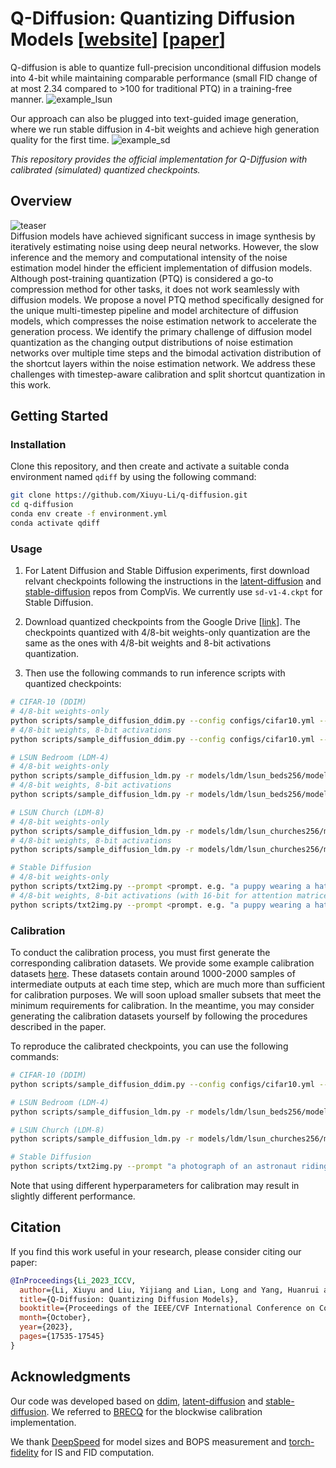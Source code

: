 
# Q-Diffusion: Quantizing Diffusion Models [[website](https://xiuyuli.com/qdiffusion/)] [[paper](http://arxiv.org/abs/2302.04304)]
Q-diffusion is able to quantize full-precision unconditional diffusion models into 4-bit while maintaining comparable performance (small FID change of at most 2.34 compared to >100 for traditional PTQ) in a training-free manner.
![example_lsun](assets/example_lsun.png)

Our approach can also be plugged into text-guided image generation, where we run stable diffusion in 4-bit weights and achieve high generation quality for the first time.
![example_sd](assets/example_sd.png)

*This repository provides the official implementation for Q-Diffusion with calibrated (simulated) quantized checkpoints.*

## Overview

![teaser](assets/teaser.png)  
Diffusion models have achieved significant success in image synthesis by iteratively estimating noise using deep neural networks. However, the slow inference and the memory and computational intensity of the noise estimation model hinder the efficient implementation of diffusion models. Although post-training quantization (PTQ) is considered a go-to compression method for other tasks, it does not work seamlessly with diffusion models. We propose a novel PTQ method specifically designed for the unique multi-timestep pipeline and model architecture of diffusion models, which compresses the noise estimation network to accelerate the generation process. We identify the primary challenge of diffusion model quantization as the changing output distributions of noise estimation networks over multiple time steps and the bimodal activation distribution of the shortcut layers within the noise estimation network. We address these challenges with timestep-aware calibration and split shortcut quantization in this work.
## Getting Started

### Installation

Clone this repository, and then create and activate a suitable conda environment named `qdiff` by using the following command:

```bash
git clone https://github.com/Xiuyu-Li/q-diffusion.git
cd q-diffusion
conda env create -f environment.yml
conda activate qdiff
```

### Usage

1. For Latent Diffusion and Stable Diffusion experiments, first download relvant checkpoints following the instructions in the [latent-diffusion](https://github.com/CompVis/latent-diffusion#model-zoo) and [stable-diffusion](https://github.com/CompVis/stable-diffusion#weights) repos from CompVis. We currently use `sd-v1-4.ckpt` for Stable Diffusion. 

2. Download quantized checkpoints from the Google Drive [[link](https://drive.google.com/drive/folders/1ImRbmAvzCsU6AOaXbIeI7-4Gu2_Scc-X?usp=share_link)]. The checkpoints quantized with 4/8-bit weights-only quantization are the same as the ones with 4/8-bit weights and 8-bit activations quantization. 

3. Then use the following commands to run inference scripts with quantized checkpoints:

```bash
# CIFAR-10 (DDIM)
# 4/8-bit weights-only
python scripts/sample_diffusion_ddim.py --config configs/cifar10.yml --use_pretrained --timesteps 100 --eta 0 --skip_type quad --ptq --weight_bit <4 or 8> --quant_mode qdiff --split --resume -l <output_path> --cali_ckpt <quantized_ckpt_path>
# 4/8-bit weights, 8-bit activations
python scripts/sample_diffusion_ddim.py --config configs/cifar10.yml --use_pretrained --timesteps 100 --eta 0 --skip_type quad --ptq --weight_bit <4 or 8> --quant_mode qdiff --quant_act --act_bit 8 --a_sym --split --resume -l <output_path> --cali_ckpt <quantized_ckpt_path>

# LSUN Bedroom (LDM-4)
# 4/8-bit weights-only
python scripts/sample_diffusion_ldm.py -r models/ldm/lsun_beds256/model.ckpt -n 20 --batch_size 10 -c 200 -e 1.0 --seed 41 --ptq --weight_bit <4 or 8> --resume -l <output_path> --cali_ckpt <quantized_ckpt_path>
# 4/8-bit weights, 8-bit activations
python scripts/sample_diffusion_ldm.py -r models/ldm/lsun_beds256/model.ckpt -n 20 --batch_size 10 -c 200 -e 1.0 --seed 41 --ptq --weight_bit <4 or 8> --quant_act --act_bit 8 --a_sym --resume -l <output_path> --cali_ckpt <quantized_ckpt_path>

# LSUN Church (LDM-8)
# 4/8-bit weights-only
python scripts/sample_diffusion_ldm.py -r models/ldm/lsun_churches256/model.ckpt -n 20 --batch_size 10 -c 400 -e 0.0 --seed 41 --ptq --weight_bit <4 or 8> --resume -l <output_path> --cali_ckpt <quantized_ckpt_path>
# 4/8-bit weights, 8-bit activations
python scripts/sample_diffusion_ldm.py -r models/ldm/lsun_churches256/model.ckpt -n 20 --batch_size 10 -c 400 -e 0.0 --seed 41 --ptq --weight_bit <4 or 8> --quant_act --act_bit 8 --resume -l <output_path> --cali_ckpt <quantized_ckpt_path>

# Stable Diffusion
# 4/8-bit weights-only
python scripts/txt2img.py --prompt <prompt. e.g. "a puppy wearing a hat"> --plms --cond --ptq --weight_bit <4 or 8> --quant_mode qdiff --no_grad_ckpt --split --n_samples 5 --resume --outdir <output_path> --cali_ckpt <quantized_ckpt_path>
# 4/8-bit weights, 8-bit activations (with 16-bit for attention matrices after softmax)
python scripts/txt2img.py --prompt <prompt. e.g. "a puppy wearing a hat"> --plms --cond --ptq --weight_bit <4 or 8> --quant_mode qdiff --no_grad_ckpt --split --n_samples 5 --resume --quant_act --act_bit 8 --sm_abit 16 --outdir <output_path> --cali_ckpt <quantized_ckpt_path>
```

### Calibration
To conduct the calibration process, you must first generate the corresponding calibration datasets. We provide some example calibration datasets [here](https://drive.google.com/drive/folders/12TVeziKWNz_HmTAIxQLDZlHE33PKdpb1?usp=sharing). These datasets contain around 1000-2000 samples of intermediate outputs at each time step, which are much more than sufficient for calibration purposes. We will soon upload smaller subsets that meet the minimum requirements for calibration. In the meantime, you may consider generating the calibration datasets yourself by following the procedures described in the paper.

To reproduce the calibrated checkpoints, you can use the following commands:

```bash
# CIFAR-10 (DDIM)
python scripts/sample_diffusion_ddim.py --config configs/cifar10.yml --use_pretrained --timesteps 100 --eta 0 --skip_type quad --ptq --weight_bit <4 or 8> --quant_mode qdiff --cali_st 20 --cali_batch_size 32 --cali_n 256 --quant_act --act_bit 8 --a_sym --split --cali_data_path <cali_data_path> -l <output_path>

# LSUN Bedroom (LDM-4)
python scripts/sample_diffusion_ldm.py -r models/ldm/lsun_beds256/model.ckpt -n 50000 --batch_size 10 -c 200 -e 1.0  --seed 40 --ptq  --weight_bit <4 or 8> --quant_mode qdiff --cali_st 20 --cali_batch_size 32 --cali_n 256 --quant_act --act_bit 8 --a_sym --a_min_max --running_stat --cali_data_path <cali_data_path> -l <output_path>

# LSUN Church (LDM-8)
python scripts/sample_diffusion_ldm.py -r models/ldm/lsun_churches256/model.ckpt -n 50000 --batch_size 10 -c 400 -e 0.0 --seed 40 --ptq --weight_bit <4 or 8> --quant_mode qdiff --cali_st 20 --cali_batch_size 32 --cali_n 256 --quant_act --act_bit 8 --cali_data_path <cali_data_path> -l <output_path>

# Stable Diffusion
python scripts/txt2img.py --prompt "a photograph of an astronaut riding a horse" --plms --cond --ptq --weight_bit 4 --quant_mode qdiff --quant_act --act_bit 8 --cali_st 25 --cali_batch_size 8 --cali_n 128 --no_grad_ckpt --split --running_stat --sm_abit 16 --cali_data_path <cali_data_path> --outdir <output_path>
```
Note that using different hyperparameters for calibration may result in slightly different performance.

## Citation

If you find this work useful in your research, please consider citing our paper:

```bibtex
@InProceedings{Li_2023_ICCV,
  author={Li, Xiuyu and Liu, Yijiang and Lian, Long and Yang, Huanrui and Dong, Zhen and Kang, Daniel and Zhang, Shanghang and Keutzer, Kurt},
  title={Q-Diffusion: Quantizing Diffusion Models},
  booktitle={Proceedings of the IEEE/CVF International Conference on Computer Vision (ICCV)},
  month={October},
  year={2023},
  pages={17535-17545}
}
```

## Acknowledgments

Our code was developed based on [ddim](https://github.com/ermongroup/ddim), [latent-diffusion](https://github.com/CompVis/latent-diffusion) and [stable-diffusion](https://github.com/CompVis/stable-diffusion). We referred to [BRECQ](https://github.com/yhhhli/BRECQ) for the blockwise calibration implementation.

We thank [DeepSpeed](https://github.com/microsoft/DeepSpeed) for model sizes and BOPS measurement and [torch-fidelity](https://github.com/toshas/torch-fidelity) for IS and FID computation.
